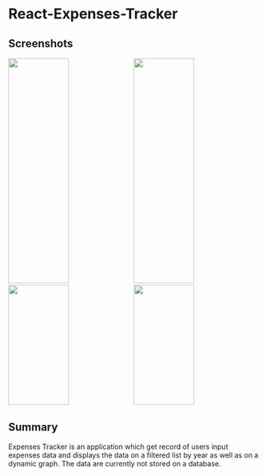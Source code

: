 # React-Expenses-Tracker
## Screenshots
<div align="left">
<img src="https://user-images.githubusercontent.com/89041463/134781522-ff7e0e8c-3e44-4c36-bd59-69adf6493eee.png" width="49%" height=450px/>
<img src="https://user-images.githubusercontent.com/89041463/134781976-47ba0964-1306-441a-a43b-85d1b28dfcda.png" width="49%" height=450px/>
<img src="https://user-images.githubusercontent.com/89041463/134781780-801bbbec-d6f5-4c2c-9b49-7f71fd16e22c.png" width="49%" height=240px/>
<img src="https://user-images.githubusercontent.com/89041463/134781906-77a36e1d-fb10-4d1b-8a5d-c9768ce663c2.png" width="49%" height=240px/>
</div>

## Summary

Expenses Tracker is an application which get record of users input expenses data and displays the data on a filtered list by year as well as on a dynamic graph. The data are currently not stored on a database.
